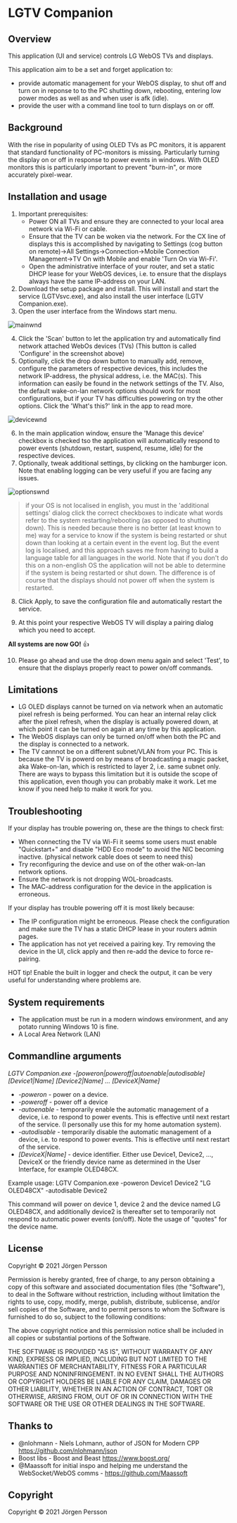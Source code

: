# LGTV Companion

## Overview
This application (UI and service) controls LG WebOS TVs and displays.

This application aim to be a set and forget application to:
- provide automatic management for your WebOS display, to shut off and turn on in reponse to to the PC shutting down, rebooting, entering low power modes as well as and when user is afk (idle). 
- provide the user with a command line tool to turn displays on or off.

## Background
With the rise in popularity of using OLED TVs as PC monitors, it is apparent that standard functionality of PC-monitors is missing. Particularly turning the display on or off in response to power events in windows. With OLED monitors this is particularly important to prevent "burn-in", or more accurately pixel-wear.

## Installation and usage
1. Important prerequisites:
   - Power ON all TVs and ensure they are connected to your local area network via Wi-Fi or cable.
   - Ensure that the TV can be woken via the network. For the CX line of displays this is accomplished by navigating to Settings (cog button on remote)->All Settings->Connection->Mobile Connection Management->TV On with Mobile and enable 'Turn On via Wi-Fi'.
   - Open the administrative interface of your router, and set a static DHCP lease for your WebOS devices, i.e. to ensure that the displays always have the same IP-address on your LAN.
2. Download the setup package and install. This will install and start the service (LGTVsvc.exe), and also install the user interface (LGTV Companion.exe).
3. Open the user interface from the Windows start menu.

![mainwnd](https://user-images.githubusercontent.com/77928210/121790553-df09b400-cbe0-11eb-8922-0e84f7e1ad27.JPG)

4. Click the 'Scan' button to let the application try and automatically find network attached WebOs devices (TVs) (This button is called 'Configure' in the screenshot above)
5. Optionally, click the drop down button to manually add, remove, configure the parameters of respective devices, this includes the network IP-address, the physical address, i.e. the MAC(s). This information can easily be found in the network settings of the TV. Also, the default wake-on-lan network options should work for most configurations, but if your TV has difficulties powering on try the other options. Click the 'What's this?' link in the app to read more.

![devicewnd](https://user-images.githubusercontent.com/77928210/121790559-f5177480-cbe0-11eb-9e71-127e5a5928b8.JPG)

6. In the main application window, ensure the 'Manage this device' checkbox is checked tso the application will automatically respond to power events (shutdown, restart, suspend, resume, idle) for the respective devices.
7. Optionally, tweak additional settings, by clicking on the hamburger icon. Note that enabling logging can be very useful if you are facing any issues.

![optionswnd](https://user-images.githubusercontent.com/77928210/121790644-9dc5d400-cbe1-11eb-85a4-57e726ff10e9.JPG)
    
>if your OS is not localised in english, you must in the 'additional settings' dialog click the correct checkboxes to indicate what words refer to the system restarting/rebooting (as opposed to shutting down). This is needed because there is no better (at least known to me) way for a service to know if the system is being restarted or shut down than looking at a certain event in the event log. But the event log is localised, and this approach saves me from having to build a language table for all languages in the world. Note that if you don't do this on a non-english OS the application will not be able to determine if the system is being restarted or shut down. The difference is of course that the displays should not power off when the system is restarted.

8. Click Apply, to save the configuration file and automatically restart the service. 
    
9. At this point your respective WebOS TV will display a pairing dialog which you need to accept.

**All systems are now GO!** :+1:

10. Please go ahead and use the drop down menu again and select 'Test', to ensure that the displays properly react to power on/off commands.

## Limitations
- LG OLED displays cannot be turned on via network when an automatic pixel refresh is being performed. You can hear an internal relay click after the pixel refresh, when the display is actually powered down, at which point it can be turned on again at any time by this application.
- The WebOS displays can only be turned on/off when both the PC and the display is connected to a network. 
- The TV cannnot be on a different subnet/VLAN from your PC. This is because the TV is powerd on by means of broadcasting a magic packet, aka Wake-on-lan, which is restricted to layer 2, i.e. same subnet only. There are ways to bypass this limitation but it is outside the scope of this application, even though you can probably make it work. Let me know if you need help to make it work for you.

## Troubleshooting
If your display has trouble powering on, these are the things to check first:
- When connecting the TV via Wi-Fi it seems some users must enable "Quickstart+" and disable "HDD Eco mode" to avoid the NIC becoming inactive. (physical network cable does ot seem to need this)
- Try reconfiguring the device and use on of the other wak-on-lan network options.
- Ensure the network is not dropping WOL-broadcasts.
- The MAC-address configuration for the device in the application is erroneous.

If your display has trouble powering off it is most likely because:
- The IP configuration might be erroneous. Please check the configuration and make sure the TV has a static DHCP lease in your routers admin pages.
- The application has not yet received a pairing key. Try removing the device in the UI, click apply and then re-add the device to force re-pairing.

HOT tip! Enable the built in logger and check the output, it can be very useful for understanding where problems are.

## System requirements
- The application must be run in a modern windows environment, and any potato running Windows 10 is fine.
- A Local Area Network (LAN)

## Commandline arguments

*LGTV Companion.exe -[poweron|poweroff|autoenable|autodisable] [Device1|Name] [Device2|Name] ... [DeviceX|Name]*
- *-poweron* - power on a device.
- *-poweroff* - power off a device
- *-autoenable* - temporarily enable the automatic management of a device, i.e. to respond to power events. This is effective until next restart of the service. (I personally use this for my home automation system).
- *-autodisable* - temporarily disable the automatic management of a device, i.e. to respond to power events. This is effective until next restart of the service. 
- *[DeviceX|Name]* - device identifier. Either use Device1, Device2, ..., DeviceX or the friendly device name as determined in the User Interface, for example OLED48CX.

Example usage: LGTV Companion.exe -poweron Device1 Device2 "LG OLED48CX" -autodisable Device2

This command will power on device 1, device 2 and the device named LG OLED48CX, and additionally device2 is thereafter set to temporarily not respond to automatic power events (on/off). Note the usage of "quotes" for the device name.

## License
Copyright © 2021 Jörgen Persson

Permission is hereby granted, free of charge, to any person obtaining a copy of this software and associated documentation files (the "Software"), to deal in the Software without restriction, including without limitation the rights to use, copy, modify, merge, publish, distribute, sublicense, and/or sell copies of the Software, and to permit persons to whom the Software is furnished to do so, subject to the following conditions:

The above copyright notice and this permission notice shall be included in all copies or substantial portions of the Software.

THE SOFTWARE IS PROVIDED "AS IS", WITHOUT WARRANTY OF ANY KIND, EXPRESS OR IMPLIED, INCLUDING BUT NOT LIMITED TO THE WARRANTIES OF MERCHANTABILITY, FITNESS FOR A PARTICULAR PURPOSE AND NONINFRINGEMENT. IN NO EVENT SHALL THE AUTHORS OR COPYRIGHT HOLDERS BE LIABLE FOR ANY CLAIM, DAMAGES OR OTHER LIABILITY, WHETHER IN AN ACTION OF CONTRACT, TORT OR OTHERWISE, ARISING FROM, OUT OF OR IN CONNECTION WITH THE SOFTWARE OR THE USE OR OTHER DEALINGS IN THE SOFTWARE.

## Thanks to
- @nlohmann - Niels Lohmann, author of JSON for Modern CPP https://github.com/nlohmann/json
- Boost libs - Boost and Beast https://www.boost.org/
- @Maassoft for initial inspo and helping me understand the WebSocket/WebOS comms - https://github.com/Maassoft

## Copyright
Copyright © 2021 Jörgen Persson
